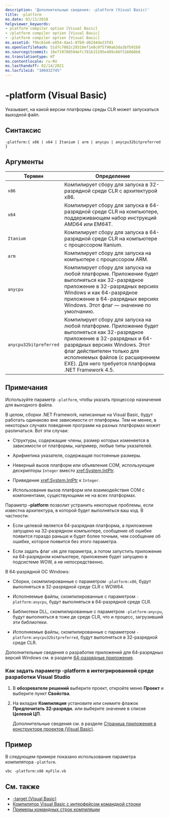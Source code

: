 ```yaml
---
description: 'Дополнительные сведения: -platform (Visual Basic)'
title: -platform
ms.date: 03/13/2018
helpviewer_keywords:
- platform compiler option [Visual Basic]
- /platform compiler option [Visual Basic]
- -platform compiler option [Visual Basic]
ms.assetid: f9bc61e6-e854-4ae1-87b9-d6244de23fd1
ms.openlocfilehash: 51d7c7882c29310ef1e0c0f5790a63da3bfb91b8
ms.sourcegitcommit: 10e719780594efc781b15295e499c66f316068b8
ms.translationtype: HT
ms.contentlocale: ru-RU
ms.lasthandoff: 02/14/2021
ms.locfileid: "100432745"
---
```

# <a name="-platform-visual-basic"></a>-platform (Visual Basic)

Указывает, на какой версии платформы среды CLR может запускаться выходной файл.  
  
## <a name="syntax"></a>Синтаксис  
  
```console  
-platform:{ x86 | x64 | Itanium | arm | anycpu | anycpu32bitpreferred }  
```  
  
## <a name="arguments"></a>Аргументы  
  
|Термин|Определение|  
|---|---|  
|`x86`|Компилирует сбору для запуска в 32-разрядной среде CLR с архитектурой x86.|  
|`x64`|Компилирует сбору для запуска в 64-разрядной среде CLR на компьютере, поддерживающем набор инструкций AMD64 или EM64T.|  
|`Itanium`|Компилирует сбору для запуска в 64-разрядной среде CLR на компьютере с процессором Itanium.|  
|`arm`|Компилирует сбору для запуска на компьютере с процессором ARM.|  
|`anycpu`|Компилирует сбору для запуска на любой платформе. Приложение будет выполняться как 32-разрядное приложение в 32-разрядных версиях Windows и как 64-разрядное приложение в 64-разрядных версиях Windows. Этот флаг — значение по умолчанию.|  
|`anycpu32bitpreferred`|Компилирует сбору для запуска на любой платформе. Приложение будет выполняться как 32-разрядное приложение в 32-разрядных и 64-разрядных версиях Windows. Этот флаг действителен только для исполняемых файлов (с расширением EXE). Для него требуется платформа .NET Framework 4.5.|  
  
## <a name="remarks"></a>Примечания  

 Используйте параметр `-platform`, чтобы указать процессор назначения для выходного файла.  
  
 В целом, сборки .NET Framework, написанные на Visual Basic, будут работать одинаково вне зависимости от платформы. Тем не менее, в некоторых случаях поведение программ на разных платформах может различаться. Вот эти случаи:  
  
- Структуры, содержащие члены, размер которых изменяется в зависимости от платформы, например, любые типы указателей.  
  
- Арифметика указателя, содержащая постоянные размеры.  
  
- Неверный вызов платформ или объявления СОМ, использующие дескрипторы `Integer` вместо <xref:System.IntPtr>.  
  
- Приведение <xref:System.IntPtr> к `Integer`.  
  
- Использование вызов платформ или взаимодействия СОМ с компонентами, существующими не на всех платформах.  
  
 Параметр **-platform** позволит устранить некоторые проблемы, если известна архитектура, в которой будет выполняться ваш код. В частности:  
  
- Если целевой является 64-разрядная платформа, а приложение запущено на 32-разрядном компьютере, сообщение об ошибке появится гораздо раньше и будет более точным, чем сообщение об ошибке, которое появится без этого параметра.  
  
- Если задать флаг `x86` для параметра, а потом запустить приложение на 64-разрядном компьютере, приложение будет запущено в подсистеме WOW, а не непосредственно.  
  
 В 64-разрядной ОС Windows:  
  
- Сборки, скомпилированные с параметром `-platform:x86`, будут выполняться в 32-разрядной среде CLR с WOW64.  
  
- Исполняемые файлы, скомпилированные с параметром `-platform:anycpu`, будут выполняться в 64-разрядной среде CLR.  
  
- Библиотеки DLL, скомпилированные с параметром `-platform:anycpu`, будут выполняться в тоже де среде CLR, что и процесс, загрузивший эти библиотеки.  
  
- Исполняемые файлы, скомпилированные с параметром `-platform:anycpu32bitpreferred`, будут выполняться в 32-разрядной среде CLR.  
  
 Дополнительные сведения о разработке приложений для 64-разрядных версий Windows см. в разделе [64-разрядные приложения](../../../framework/64-bit-apps.md).  
  
### <a name="to-set--platform-in-the-visual-studio-ide"></a>Как задать параметр -platform в интегрированной среде разработки Visual Studio  
  
1. В **обозревателе решений** выберите проект, откройте меню **Проект** и выберите пункт **Свойства**.  
  
2. На вкладке **Компиляция** установите или снимите флажок **Предпочитать 32-разрядн.** или выберите значение в списке **Целевой ЦП**.  
  
     Дополнительные сведения см. в разделе [Страница приложения в конструкторе проектов (Visual Basic)](/visualstudio/ide/reference/compile-page-project-designer-visual-basic).  
  
## <a name="example"></a>Пример  

 В следующем примере показано использование параметра компилятора `-platform`.  
  
```console
vbc -platform:x86 myFile.vb  
```  
  
## <a name="see-also"></a>См. также

- [-target (Visual Basic)](target.md)
- [Компилятор Visual Basic с интерфейсом командной строки](index.md)
- [Примеры командных строк компиляции](sample-compilation-command-lines.md)
